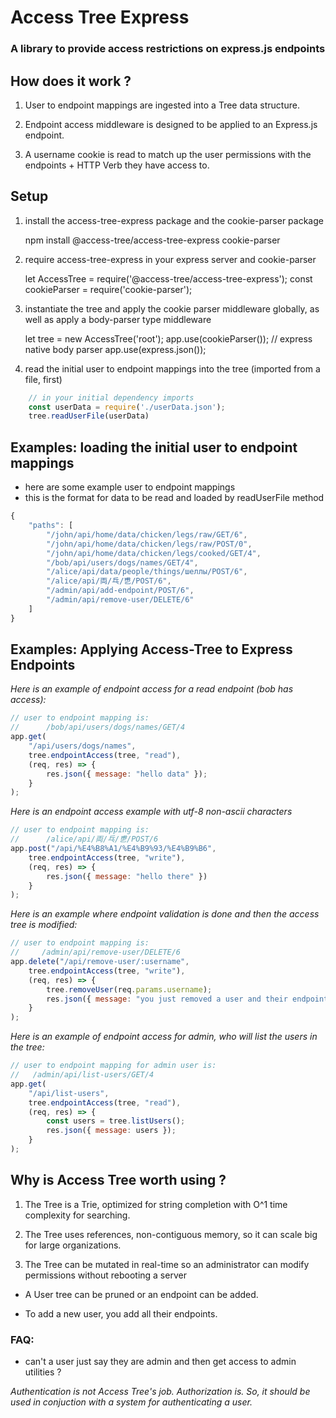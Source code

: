 # Access Tree Express

### A library to provide access restrictions on express.js endpoints

## How does it work ? 

1. User to endpoint mappings are ingested into a Tree data structure.

2. Endpoint access middleware is designed to be applied to an Express.js endpoint.

3. A username cookie is read to match up the user permissions with the endpoints + HTTP Verb they have access to.  

## Setup

1. install the access-tree-express package and the cookie-parser package

    npm install @access-tree/access-tree-express cookie-parser

2. require access-tree-express in your express server and cookie-parser

    let AccessTree = require('@access-tree/access-tree-express');
    const cookieParser = require('cookie-parser');

3. instantiate the tree and apply the cookie parser middleware globally, as well as apply a body-parser type middleware

    let tree = new AccessTree('root');
    app.use(cookieParser());
    // express native body parser
    app.use(express.json());

4. read the initial user to endpoint mappings into the tree (imported from a file, first)
```javascript
    // in your initial dependency imports
    const userData = require('./userData.json');
    tree.readUserFile(userData)
```
## Examples: loading the initial user to endpoint mappings

* here are some example user to endpoint mappings
* this is the format for data to be read and loaded by readUserFile method

```javascript
{
    "paths": [
        "/john/api/home/data/chicken/legs/raw/GET/6",
        "/john/api/home/data/chicken/legs/raw/POST/0",
        "/john/api/home/data/chicken/legs/cooked/GET/4",
        "/bob/api/users/dogs/names/GET/4",
        "/alice/api/data/people/things/шеллы/POST/6",
        "/alice/api/両/乓/乶/POST/6",
        "/admin/api/add-endpoint/POST/6",
        "/admin/api/remove-user/DELETE/6"
    ]
}
```

## Examples: Applying Access-Tree to Express Endpoints

_Here is an example of endpoint access for a read endpoint (bob has access):_

```javascript
// user to endpoint mapping is:
//      /bob/api/users/dogs/names/GET/4
app.get(
    "/api/users/dogs/names",
    tree.endpointAccess(tree, "read"),
    (req, res) => {
        res.json({ message: "hello data" });
    }
);
```

_Here is an endpoint access example with utf-8 non-ascii characters_

```javascript
// user to endpoint mapping is:
//      /alice/api/両/乓/乶/POST/6
app.post("/api/%E4%B8%A1/%E4%B9%93/%E4%B9%B6",
    tree.endpointAccess(tree, "write"),
    (req, res) => {
        res.json({ message: "hello there" })
    }
);
```

_Here is an example where endpoint validation is done and then the access tree is modified:_

```javascript
// user to endpoint mapping is:
//     /admin/api/remove-user/DELETE/6
app.delete("/api/remove-user/:username",
    tree.endpointAccess(tree, "write"),
    (req, res) => {
        tree.removeUser(req.params.username);
        res.json({ message: "you just removed a user and their endpoints" })
    }
);
```
_Here is an example of endpoint access for admin, who will list the users in the tree:_

```javascript
// user to endpoint mapping for admin user is:
//   /admin/api/list-users/GET/4
app.get(
    "/api/list-users",
    tree.endpointAccess(tree, "read"),
    (req, res) => {
        const users = tree.listUsers();
        res.json({ message: users });
    }
);
```
## Why is Access Tree worth using ? 

1. The Tree is a Trie, optimized for string completion with O^1 time complexity for searching.

2. The Tree uses references, non-contiguous memory, so it can scale big for large organizations.

3. The Tree can be mutated in real-time so an administrator can modify permissions without rebooting a server

* A User tree can be pruned or an endpoint can be added.  

* To add a new user, you add all their endpoints.


### FAQ:

* can't a user just say they are admin and then get access to admin utilities ? 

 _Authentication is not Access Tree's job.  Authorization is.  So, it should be used in conjuction with a system for authenticating a user._ 



